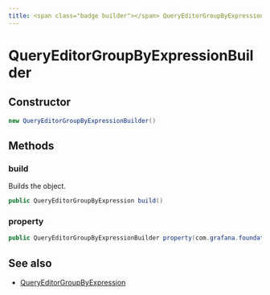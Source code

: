 ```yaml
---
title: <span class="badge builder"></span> QueryEditorGroupByExpressionBuilder
---
```

# <span class="badge builder"></span> QueryEditorGroupByExpressionBuilder

## Constructor

```java
new QueryEditorGroupByExpressionBuilder()
```
## Methods

### <span class="badge object-method"></span> build

Builds the object.

```java
public QueryEditorGroupByExpression build()
```

### <span class="badge object-method"></span> property

```java
public QueryEditorGroupByExpressionBuilder property(com.grafana.foundation.cog.Builder<QueryEditorProperty> property)
```

## See also

 * <span class="badge object-type-class"></span> [QueryEditorGroupByExpression](./object-QueryEditorGroupByExpression.md)
